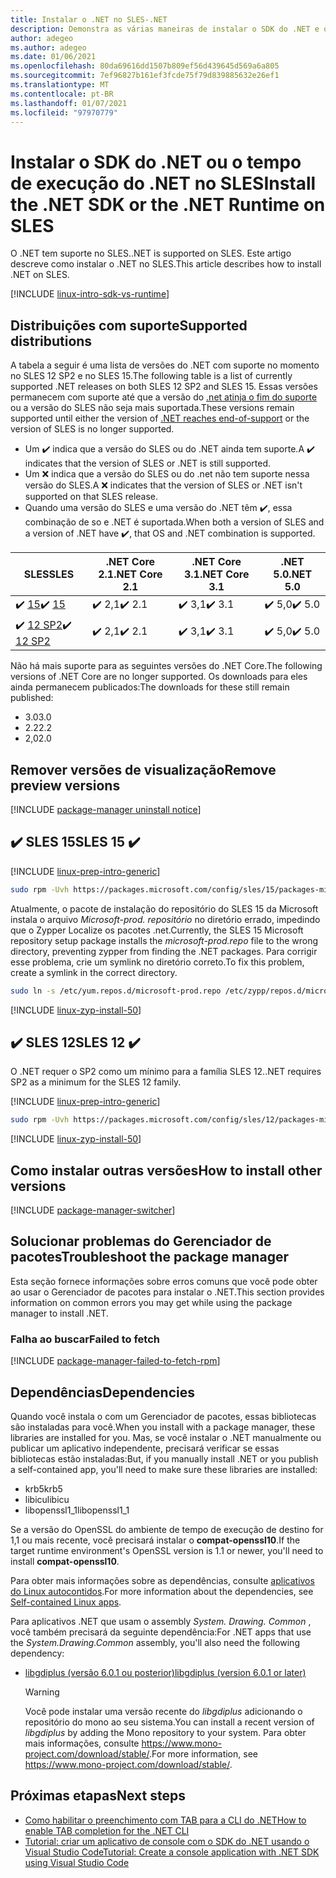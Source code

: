 ```yaml
---
title: Instalar o .NET no SLES-.NET
description: Demonstra as várias maneiras de instalar o SDK do .NET e o tempo de execução do .NET no SLES.
author: adegeo
ms.author: adegeo
ms.date: 01/06/2021
ms.openlocfilehash: 80da69616dd1507b809ef56d439645d569a6a805
ms.sourcegitcommit: 7ef96827b161ef3fcde75f79d839885632e26ef1
ms.translationtype: MT
ms.contentlocale: pt-BR
ms.lasthandoff: 01/07/2021
ms.locfileid: "97970779"
---
```

# <a name="install-the-net-sdk-or-the-net-runtime-on-sles"></a><span data-ttu-id="ed5b1-103">Instalar o SDK do .NET ou o tempo de execução do .NET no SLES</span><span class="sxs-lookup"><span data-stu-id="ed5b1-103">Install the .NET SDK or the .NET Runtime on SLES</span></span>

<span data-ttu-id="ed5b1-104">O .NET tem suporte no SLES.</span><span class="sxs-lookup"><span data-stu-id="ed5b1-104">.NET is supported on SLES.</span></span> <span data-ttu-id="ed5b1-105">Este artigo descreve como instalar o .NET no SLES.</span><span class="sxs-lookup"><span data-stu-id="ed5b1-105">This article describes how to install .NET on SLES.</span></span>

[!INCLUDE [linux-intro-sdk-vs-runtime](includes/linux-intro-sdk-vs-runtime.md)]

## <a name="supported-distributions"></a><span data-ttu-id="ed5b1-106">Distribuições com suporte</span><span class="sxs-lookup"><span data-stu-id="ed5b1-106">Supported distributions</span></span>

<span data-ttu-id="ed5b1-107">A tabela a seguir é uma lista de versões do .NET com suporte no momento no SLES 12 SP2 e no SLES 15.</span><span class="sxs-lookup"><span data-stu-id="ed5b1-107">The following table is a list of currently supported .NET releases on both SLES 12 SP2 and SLES 15.</span></span> <span data-ttu-id="ed5b1-108">Essas versões permanecem com suporte até que a versão do [.net atinja o fim do suporte](https://dotnet.microsoft.com/platform/support/policy/dotnet-core) ou a versão do SLES não seja mais suportada.</span><span class="sxs-lookup"><span data-stu-id="ed5b1-108">These versions remain supported until either the version of [.NET reaches end-of-support](https://dotnet.microsoft.com/platform/support/policy/dotnet-core) or the version of SLES is no longer supported.</span></span>

- <span data-ttu-id="ed5b1-109">Um ✔️ indica que a versão do SLES ou do .NET ainda tem suporte.</span><span class="sxs-lookup"><span data-stu-id="ed5b1-109">A ✔️ indicates that the version of SLES or .NET is still supported.</span></span>
- <span data-ttu-id="ed5b1-110">Um ❌ indica que a versão do SLES ou do .net não tem suporte nessa versão do SLES.</span><span class="sxs-lookup"><span data-stu-id="ed5b1-110">A ❌ indicates that the version of SLES or .NET isn't supported on that SLES release.</span></span>
- <span data-ttu-id="ed5b1-111">Quando uma versão do SLES e uma versão do .NET têm ✔️, essa combinação de so e .NET é suportada.</span><span class="sxs-lookup"><span data-stu-id="ed5b1-111">When both a version of SLES and a version of .NET have ✔️, that OS and .NET combination is supported.</span></span>

| <span data-ttu-id="ed5b1-112">SLES</span><span class="sxs-lookup"><span data-stu-id="ed5b1-112">SLES</span></span>                   | <span data-ttu-id="ed5b1-113">.NET Core 2.1</span><span class="sxs-lookup"><span data-stu-id="ed5b1-113">.NET Core 2.1</span></span> | <span data-ttu-id="ed5b1-114">.NET Core 3.1</span><span class="sxs-lookup"><span data-stu-id="ed5b1-114">.NET Core 3.1</span></span> | <span data-ttu-id="ed5b1-115">.NET 5.0</span><span class="sxs-lookup"><span data-stu-id="ed5b1-115">.NET 5.0</span></span> |
|------------------------|---------------|---------------|----------------|
| <span data-ttu-id="ed5b1-116">✔️ [15](#sles-15-)</span><span class="sxs-lookup"><span data-stu-id="ed5b1-116">✔️ [15](#sles-15-)</span></span>     | <span data-ttu-id="ed5b1-117">✔️ 2,1</span><span class="sxs-lookup"><span data-stu-id="ed5b1-117">✔️ 2.1</span></span>        | <span data-ttu-id="ed5b1-118">✔️ 3,1</span><span class="sxs-lookup"><span data-stu-id="ed5b1-118">✔️ 3.1</span></span>        | <span data-ttu-id="ed5b1-119">✔️ 5,0</span><span class="sxs-lookup"><span data-stu-id="ed5b1-119">✔️ 5.0</span></span> |
| <span data-ttu-id="ed5b1-120">✔️ [12 SP2](#sles-12-)</span><span class="sxs-lookup"><span data-stu-id="ed5b1-120">✔️ [12 SP2](#sles-12-)</span></span> | <span data-ttu-id="ed5b1-121">✔️ 2,1</span><span class="sxs-lookup"><span data-stu-id="ed5b1-121">✔️ 2.1</span></span>        | <span data-ttu-id="ed5b1-122">✔️ 3,1</span><span class="sxs-lookup"><span data-stu-id="ed5b1-122">✔️ 3.1</span></span>        | <span data-ttu-id="ed5b1-123">✔️ 5,0</span><span class="sxs-lookup"><span data-stu-id="ed5b1-123">✔️ 5.0</span></span> |

<span data-ttu-id="ed5b1-124">Não há mais suporte para as seguintes versões do .NET Core.</span><span class="sxs-lookup"><span data-stu-id="ed5b1-124">The following versions of .NET Core are no longer supported.</span></span> <span data-ttu-id="ed5b1-125">Os downloads para eles ainda permanecem publicados:</span><span class="sxs-lookup"><span data-stu-id="ed5b1-125">The downloads for these still remain published:</span></span>

- <span data-ttu-id="ed5b1-126">3.0</span><span class="sxs-lookup"><span data-stu-id="ed5b1-126">3.0</span></span>
- <span data-ttu-id="ed5b1-127">2.2</span><span class="sxs-lookup"><span data-stu-id="ed5b1-127">2.2</span></span>
- <span data-ttu-id="ed5b1-128">2,0</span><span class="sxs-lookup"><span data-stu-id="ed5b1-128">2.0</span></span>

## <a name="remove-preview-versions"></a><span data-ttu-id="ed5b1-129">Remover versões de visualização</span><span class="sxs-lookup"><span data-stu-id="ed5b1-129">Remove preview versions</span></span>

[!INCLUDE [package-manager uninstall notice](./includes/linux-uninstall-preview-info.md)]

## <a name="sles-15-"></a><span data-ttu-id="ed5b1-130">✔️ SLES 15</span><span class="sxs-lookup"><span data-stu-id="ed5b1-130">SLES 15 ✔️</span></span>

[!INCLUDE [linux-prep-intro-generic](includes/linux-prep-intro-generic.md)]

```bash
sudo rpm -Uvh https://packages.microsoft.com/config/sles/15/packages-microsoft-prod.rpm
```

<span data-ttu-id="ed5b1-131">Atualmente, o pacote de instalação do repositório do SLES 15 da Microsoft instala o arquivo *Microsoft-prod. repositório* no diretório errado, impedindo que o Zypper Localize os pacotes .net.</span><span class="sxs-lookup"><span data-stu-id="ed5b1-131">Currently, the SLES 15 Microsoft repository setup package installs the *microsoft-prod.repo* file to the wrong directory, preventing zypper from finding the .NET packages.</span></span> <span data-ttu-id="ed5b1-132">Para corrigir esse problema, crie um symlink no diretório correto.</span><span class="sxs-lookup"><span data-stu-id="ed5b1-132">To fix this problem, create a symlink in the correct directory.</span></span>

```bash
sudo ln -s /etc/yum.repos.d/microsoft-prod.repo /etc/zypp/repos.d/microsoft-prod.repo
```

[!INCLUDE [linux-zyp-install-50](includes/linux-install-50-zyp.md)]

## <a name="sles-12-"></a><span data-ttu-id="ed5b1-133">✔️ SLES 12</span><span class="sxs-lookup"><span data-stu-id="ed5b1-133">SLES 12 ✔️</span></span>

<span data-ttu-id="ed5b1-134">O .NET requer o SP2 como um mínimo para a família SLES 12.</span><span class="sxs-lookup"><span data-stu-id="ed5b1-134">.NET requires SP2 as a minimum for the SLES 12 family.</span></span>

[!INCLUDE [linux-prep-intro-generic](includes/linux-prep-intro-generic.md)]

```bash
sudo rpm -Uvh https://packages.microsoft.com/config/sles/12/packages-microsoft-prod.rpm
```

[!INCLUDE [linux-zyp-install-50](includes/linux-install-50-zyp.md)]

## <a name="how-to-install-other-versions"></a><span data-ttu-id="ed5b1-135">Como instalar outras versões</span><span class="sxs-lookup"><span data-stu-id="ed5b1-135">How to install other versions</span></span>

[!INCLUDE [package-manager-switcher](./includes/package-manager-heading-hack-pkgname.md)]

## <a name="troubleshoot-the-package-manager"></a><span data-ttu-id="ed5b1-136">Solucionar problemas do Gerenciador de pacotes</span><span class="sxs-lookup"><span data-stu-id="ed5b1-136">Troubleshoot the package manager</span></span>

<span data-ttu-id="ed5b1-137">Esta seção fornece informações sobre erros comuns que você pode obter ao usar o Gerenciador de pacotes para instalar o .NET.</span><span class="sxs-lookup"><span data-stu-id="ed5b1-137">This section provides information on common errors you may get while using the package manager to install .NET.</span></span>

### <a name="failed-to-fetch"></a><span data-ttu-id="ed5b1-138">Falha ao buscar</span><span class="sxs-lookup"><span data-stu-id="ed5b1-138">Failed to fetch</span></span>

[!INCLUDE [package-manager-failed-to-fetch-rpm](includes/package-manager-failed-to-fetch-rpm.md)]

## <a name="dependencies"></a><span data-ttu-id="ed5b1-139">Dependências</span><span class="sxs-lookup"><span data-stu-id="ed5b1-139">Dependencies</span></span>

<span data-ttu-id="ed5b1-140">Quando você instala o com um Gerenciador de pacotes, essas bibliotecas são instaladas para você.</span><span class="sxs-lookup"><span data-stu-id="ed5b1-140">When you install with a package manager, these libraries are installed for you.</span></span> <span data-ttu-id="ed5b1-141">Mas, se você instalar o .NET manualmente ou publicar um aplicativo independente, precisará verificar se essas bibliotecas estão instaladas:</span><span class="sxs-lookup"><span data-stu-id="ed5b1-141">But, if you manually install .NET or you publish a self-contained app, you'll need to make sure these libraries are installed:</span></span>

- <span data-ttu-id="ed5b1-142">krb5</span><span class="sxs-lookup"><span data-stu-id="ed5b1-142">krb5</span></span>
- <span data-ttu-id="ed5b1-143">libicu</span><span class="sxs-lookup"><span data-stu-id="ed5b1-143">libicu</span></span>
- <span data-ttu-id="ed5b1-144">libopenssl1_1</span><span class="sxs-lookup"><span data-stu-id="ed5b1-144">libopenssl1_1</span></span>

<span data-ttu-id="ed5b1-145">Se a versão do OpenSSL do ambiente de tempo de execução de destino for 1,1 ou mais recente, você precisará instalar o **compat-openssl10**.</span><span class="sxs-lookup"><span data-stu-id="ed5b1-145">If the target runtime environment's OpenSSL version is 1.1 or newer, you'll need to install **compat-openssl10**.</span></span>

<span data-ttu-id="ed5b1-146">Para obter mais informações sobre as dependências, consulte [aplicativos do Linux autocontidos](https://github.com/dotnet/core/blob/master/Documentation/self-contained-linux-apps.md).</span><span class="sxs-lookup"><span data-stu-id="ed5b1-146">For more information about the dependencies, see [Self-contained Linux apps](https://github.com/dotnet/core/blob/master/Documentation/self-contained-linux-apps.md).</span></span>

<span data-ttu-id="ed5b1-147">Para aplicativos .NET que usam o assembly *System. Drawing. Common* , você também precisará da seguinte dependência:</span><span class="sxs-lookup"><span data-stu-id="ed5b1-147">For .NET apps that use the *System.Drawing.Common* assembly, you'll also need the following dependency:</span></span>

- [<span data-ttu-id="ed5b1-148">libgdiplus (versão 6.0.1 ou posterior)</span><span class="sxs-lookup"><span data-stu-id="ed5b1-148">libgdiplus (version 6.0.1 or later)</span></span>](https://www.mono-project.com/docs/gui/libgdiplus/)

  > [!WARNING]
  > <span data-ttu-id="ed5b1-149">Você pode instalar uma versão recente do *libgdiplus* adicionando o repositório do mono ao seu sistema.</span><span class="sxs-lookup"><span data-stu-id="ed5b1-149">You can install a recent version of *libgdiplus* by adding the Mono repository to your system.</span></span> <span data-ttu-id="ed5b1-150">Para obter mais informações, consulte <https://www.mono-project.com/download/stable/>.</span><span class="sxs-lookup"><span data-stu-id="ed5b1-150">For more information, see <https://www.mono-project.com/download/stable/>.</span></span>

## <a name="next-steps"></a><span data-ttu-id="ed5b1-151">Próximas etapas</span><span class="sxs-lookup"><span data-stu-id="ed5b1-151">Next steps</span></span>

- [<span data-ttu-id="ed5b1-152">Como habilitar o preenchimento com TAB para a CLI do .NET</span><span class="sxs-lookup"><span data-stu-id="ed5b1-152">How to enable TAB completion for the .NET CLI</span></span>](../tools/enable-tab-autocomplete.md)
- [<span data-ttu-id="ed5b1-153">Tutorial: criar um aplicativo de console com o SDK do .NET usando o Visual Studio Code</span><span class="sxs-lookup"><span data-stu-id="ed5b1-153">Tutorial: Create a console application with .NET SDK using Visual Studio Code</span></span>](../tutorials/with-visual-studio-code.md)
